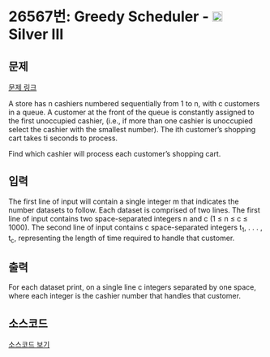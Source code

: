 # 26567번: Greedy Scheduler - <img src="https://static.solved.ac/tier_small/8.svg" style="height:20px" /> Silver III

<!-- performance -->

<!-- 문제 제출 후 깃허브에 푸시를 했을 때 제출한 코드의 성능이 입력될 공간입니다.-->

<!-- end -->

## 문제

[문제 링크](https://boj.kr/26567)


<p>A store has n cashiers numbered sequentially from 1 to n, with c customers in a queue. A customer at the front of the queue is constantly assigned to the first unoccupied cashier, (i.e., if more than one cashier is unoccupied select the cashier with the smallest number). The ith customer’s shopping cart takes ti seconds to process.</p>

<p>Find which cashier will process each customer’s shopping cart.</p>



## 입력


<p>The first line of input will contain a single integer m that indicates the number datasets to follow. Each dataset is comprised of two lines. The first line of input contains two space-separated integers n and c (1 ≤ n ≤ c ≤ 1000). The second line of input contains c space-separated integers t<sub>1</sub>, . . . , t<sub>c</sub>, representing the length of time required to handle that customer.</p>



## 출력


<p>For each dataset print, on a single line c integers separated by one space, where each integer is the cashier number that handles that customer.</p>



## 소스코드

[소스코드 보기](Greedy%20Scheduler.cpp)